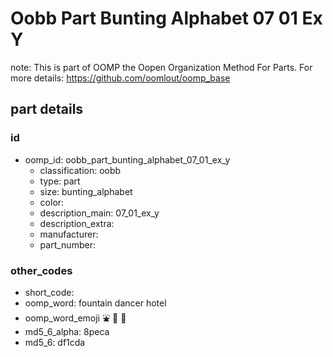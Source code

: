 # Oobb Part Bunting Alphabet 07 01 Ex Y  

note: This is part of OOMP the Oopen Organization Method For Parts. For more details: https://github.com/oomlout/oomp_base

##  part details





### id
* oomp_id: oobb_part_bunting_alphabet_07_01_ex_y
  * classification: oobb
  * type: part
  * size: bunting_alphabet
  * color: 
  * description_main: 07_01_ex_y
  * description_extra: 
  * manufacturer: 
  * part_number: 

### other_codes
* short_code: 
* oomp_word: fountain dancer hotel
* oomp_word_emoji :fountain: :dancer: :hotel:
* md5_6_alpha: 8peca
* md5_6: df1cda